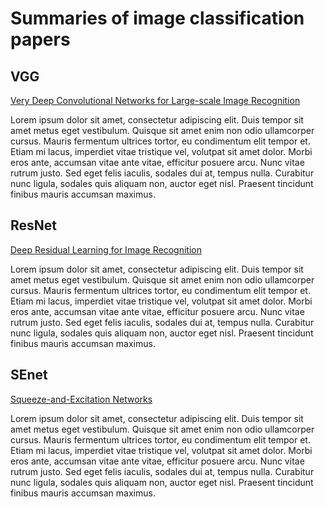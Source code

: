 # Summaries of image classification papers

## VGG
[Very Deep Convolutional Networks for Large-scale Image Recognition](https://arxiv.org/pdf/1409.1556.pdf)

Lorem ipsum dolor sit amet, consectetur adipiscing elit. Duis tempor sit 
amet metus eget vestibulum. Quisque sit amet enim non odio ullamcorper 
cursus. Mauris fermentum ultrices tortor, eu condimentum elit tempor et. 
Etiam mi lacus, imperdiet vitae tristique vel, volutpat sit amet dolor. 
Morbi eros ante, accumsan vitae ante vitae, efficitur posuere arcu. Nunc 
vitae rutrum justo. Sed eget felis iaculis, sodales dui at, tempus 
nulla. Curabitur nunc ligula, sodales quis aliquam non, auctor eget 
nisl. Praesent tincidunt finibus mauris accumsan maximus.

## ResNet
[Deep Residual Learning for Image Recognition](https://arxiv.org/pdf/1512.03385.pdf)

Lorem ipsum dolor sit amet, consectetur adipiscing elit. Duis tempor sit 
amet metus eget vestibulum. Quisque sit amet enim non odio ullamcorper 
cursus. Mauris fermentum ultrices tortor, eu condimentum elit tempor et. 
Etiam mi lacus, imperdiet vitae tristique vel, volutpat sit amet dolor. 
Morbi eros ante, accumsan vitae ante vitae, efficitur posuere arcu. Nunc 
vitae rutrum justo. Sed eget felis iaculis, sodales dui at, tempus 
nulla. Curabitur nunc ligula, sodales quis aliquam non, auctor eget 
nisl. Praesent tincidunt finibus mauris accumsan maximus.

## SEnet
[Squeeze-and-Excitation Networks](https://arxiv.org/pdf/1709.01507.pdf)

Lorem ipsum dolor sit amet, consectetur adipiscing elit. Duis tempor sit 
amet metus eget vestibulum. Quisque sit amet enim non odio ullamcorper 
cursus. Mauris fermentum ultrices tortor, eu condimentum elit tempor et. 
Etiam mi lacus, imperdiet vitae tristique vel, volutpat sit amet dolor. 
Morbi eros ante, accumsan vitae ante vitae, efficitur posuere arcu. Nunc 
vitae rutrum justo. Sed eget felis iaculis, sodales dui at, tempus 
nulla. Curabitur nunc ligula, sodales quis aliquam non, auctor eget 
nisl. Praesent tincidunt finibus mauris accumsan maximus.
